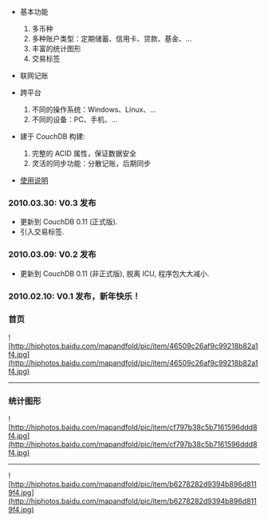  * 基本功能
    1. 多币种
    1. 多种账户类型：定期储蓄、信用卡、贷款、基金、...
    1. 丰富的统计图形
    1. 交易标签
  * 联网记账
  * 跨平台
    1. 不同的操作系统：Windows、Linux、...
    1. 不同的设备：PC、手机、...
  * 建于 CouchDB 构建:
    1. 完整的 ACID 属性，保证数据安全
    1. 灵活的同步功能：分散记账，后期同步

  * [使用说明](Usage.md)

### 2010.03.30: V0.3 发布 ###
  * 更新到 CouchDB 0.11 (正式版).
  * 引入交易标签.

### 2010.03.09: V0.2 发布 ###
  * 更新到 CouchDB 0.11 (非正式版), 脱离 ICU, 程序包大大减小.

### 2010.02.10: V0.1 发布，新年快乐！ ###

### 首页 ###
![http://hiphotos.baidu.com/mapandfold/pic/item/46509c26af9c99218b82a1f4.jpg](http://hiphotos.baidu.com/mapandfold/pic/item/46509c26af9c99218b82a1f4.jpg)


---


### 统计图形 ###

![http://hiphotos.baidu.com/mapandfold/pic/item/cf797b38c5b7161596ddd8f4.jpg](http://hiphotos.baidu.com/mapandfold/pic/item/cf797b38c5b7161596ddd8f4.jpg)


---


![http://hiphotos.baidu.com/mapandfold/pic/item/b6278282d9394b896d8119f4.jpg](http://hiphotos.baidu.com/mapandfold/pic/item/b6278282d9394b896d8119f4.jpg)